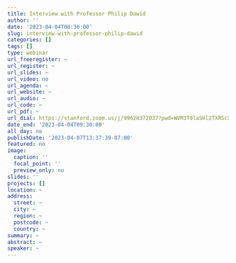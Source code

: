 ```yaml
---
title: Interview with Professor Philip Dawid
author: ''
date: '2023-04-04T08:30:00'
slug: interview-with-professor-philip-dawid
categories: []
tags: []
type: webinar
url_freeregister: ~
url_register: ~
url_slides: ~
url_video: no
url_agenda: ~
url_website: ~
url_audio: ~
url_code: ~
url_pdf: ~
url_dial: https://stanford.zoom.us/j/99628372037?pwd=WVM3T0laSHl2TXRScXBpZWZkZTliUT09
date_end: '2023-04-04T09:30:00'
all_day: no
publishDate: '2023-04-07T13:37:39-07:00'
featured: no
image:
  caption: ''
  focal_point: ''
  preview_only: no
slides: ''
projects: []
location: ~
address:
  street: ~
  city: ~
  region: ~
  postcode: ~
  country: ~
summary: ~
abstract: ~
speaker: ~
---
```


<!--more-->
